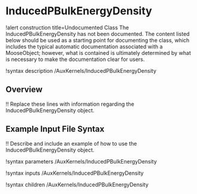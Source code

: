 # InducedPBulkEnergyDensity

!alert construction title=Undocumented Class
The InducedPBulkEnergyDensity has not been documented. The content listed below should be used as a starting point for
documenting the class, which includes the typical automatic documentation associated with a
MooseObject; however, what is contained is ultimately determined by what is necessary to make the
documentation clear for users.

!syntax description /AuxKernels/InducedPBulkEnergyDensity

## Overview

!! Replace these lines with information regarding the InducedPBulkEnergyDensity object.

## Example Input File Syntax

!! Describe and include an example of how to use the InducedPBulkEnergyDensity object.

!syntax parameters /AuxKernels/InducedPBulkEnergyDensity

!syntax inputs /AuxKernels/InducedPBulkEnergyDensity

!syntax children /AuxKernels/InducedPBulkEnergyDensity
